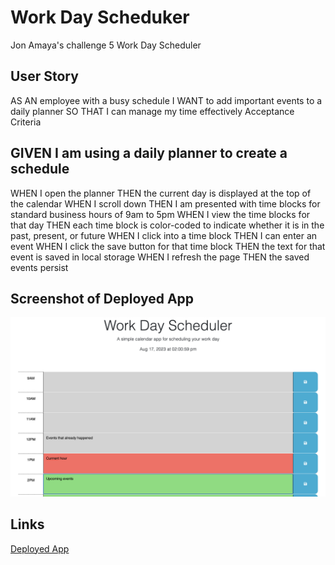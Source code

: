 # Work Day Scheduker
Jon Amaya's challenge 5 Work Day Scheduler

## User Story
AS AN employee with a busy schedule
I WANT to add important events to a daily planner
SO THAT I can manage my time effectively
Acceptance Criteria
## GIVEN I am using a daily planner to create a schedule
WHEN I open the planner
THEN the current day is displayed at the top of the calendar
WHEN I scroll down
THEN I am presented with time blocks for standard business hours of 9am to 5pm
WHEN I view the time blocks for that day
THEN each time block is color-coded to indicate whether it is in the past, present, or future
WHEN I click into a time block
THEN I can enter an event
WHEN I click the save button for that time block
THEN the text for that event is saved in local storage
WHEN I refresh the page
THEN the saved events persist




## Screenshot of Deployed App
![Screenshot](assets/work-day-scheduler.png)

## Links
[Deployed App](https://jmarkamaya.github.io/Work-Day-Scheduler/)
